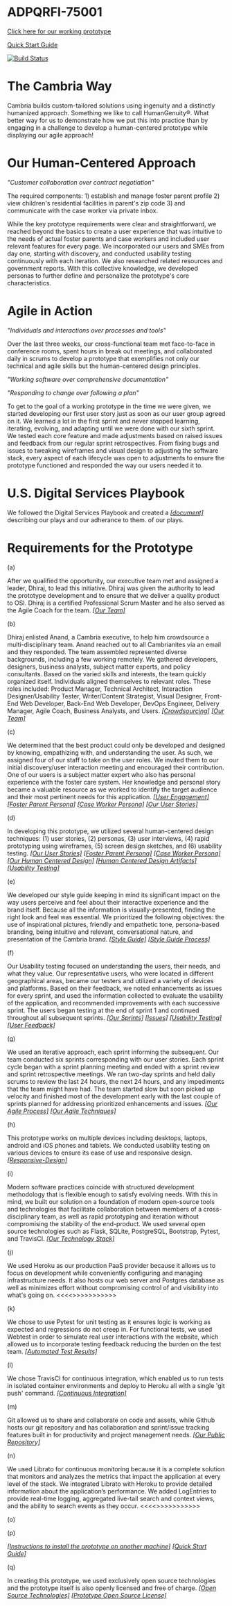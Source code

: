# ADPQRFI-75001
[Click here for our working prototype](https://adpqrfi-75001.herokuapp.com)

[Quick Start Guide](https://github.com/CambriaSolutions/ADPQRFI-75001/artifacts/Quick%20Start%Guide.pdf)

[![Build Status](https://travis-ci.com/CambriaSolutions/ADPQRFI-75001.svg?token=i1JMA1supXo23nJUmgBo&branch=master)](https://travis-ci.com/CambriaSolutions/ADPQRFI-75001)

# The Cambria Way
Cambria builds custom-tailored solutions using ingenuity and a distinctly humanized approach. Something we like to call HumanGenuity®. What better way for us to demonstrate how we put this into practice than by engaging in a challenge to develop a human-centered prototype while displaying our agile approach! 

# Our Human-Centered Approach 
*"Customer collaboration over contract negotiation"*

The required components: 1) establish and manage foster parent profile 2) view children's residential facilities in parent's zip code 3) and communicate with the case worker via private inbox. 

While the key prototype requirements were clear and straightforward, we reached beyond the basics to create a user experience that was intuitive to the needs of actual foster parents and case workers and included user relevant features for every page. We incorporated our users and SMEs from day one, starting with discovery, and conducted usability testing continuously with each iteration. We also researched related resources and government reports. With this collective knowledge, we developed personas to further define and personalize the prototype's core characteristics. 

# Agile in Action 
*"Individuals and interactions over processes and tools"*

Over the last three weeks, our cross-functional team met face-to-face in conference rooms, spent hours in break out meetings, and collaborated daily in scrums to develop a prototype that exemplifies not only our technical and agile skills but the human-centered design principles. 

*"Working software over comprehensive documentation"*

*"Responding to change over following a plan"*

To get to the goal of a working prototype in the time we were given, we started developing our first user story just as soon as our user group agreed on it. We learned a lot in the first sprint and never stopped learning, iterating, evolving, and adapting until we were done with our sixth sprint. We tested each core feature and made adjustments based on raised issues and feedback from our regular sprint retrospectives. From fixing bugs and issues to tweaking wireframes and visual design to adjusting the software stack, every aspect of each lifecycle was open to adjustments to ensure the prototype functioned and responded the way our users needed it to.   

# U.S. Digital Services Playbook
We followed the Digital Services Playbook and created a *[[document]](/artifacts/US%20Digital%20Serices%20Playbook%20Checklist.pdf)* describing our plays and our adherance to them. of our plays.

# Requirements for the Prototype

(a)

After we qualified the opportunity, our executive team met and assigned a leader, Dhiraj, to lead this initiative. Dhiraj was given the authority to lead the prototype development and to ensure that we deliver a quality product to OSI. Dhiraj is a certified Professional Scrum Master and he also served as the Agile Coach for the team. *[[Our Team]](/artifacts/The%20Team.pdf)*

(b)

Dhiraj enlisted Anand, a Cambria executive, to help him crowdsource a multi-disciplinary team. Anand reached out to all Cambrianites via an email and they responded. The team assembled represented diverse backgrounds, including a few working remotely. We gathered developers, designers, business analysts, subject matter experts, and policy consultants. Based on the varied skills and interests, the team quickly organized itself. Individuals aligned themselves to relevant roles. These roles included: Product Manager, Technical Architect, Interaction Designer/Usability Tester, Writer/Content Strategist, Visual Designer, Front-End Web Developer, Back-End Web Developer, DevOps Engineer, Delivery Manager, Agile Coach, Business Analysts, and Users. *[[Crowdsourcing]](/artifacts/Crowdsourcing.pdf)* *[[Our Team]](/artifacts/The%20Team.pdf)*

(c)

We determined that the best product could only be developed and designed by knowing, empathizing with, and understanding the user. As such, we assigned four of our staff to take on the user roles. We invited them to our initial discovery/user interaction meeting and encouraged their contribution. One of our users is a subject matter expert who also has personal experience with the foster care system. Her knowledge and personal story became a valuable resource as we worked to identify the target audience and their most pertinent needs for this application. *[[User Engagement]](/artifacts/User%20Engagement.pdf)* *[[Foster Parent Persona]](/artifacts/Persona%201-%20Monica.pdf)* *[[Case Worker Persona]](/artifacts/Persona%202-%20Charles.pdf)* *[[Our User Stories]](/artifacts/User%20Stories.md)*

(d)

In developing this prototype, we utilized several human-centered design techniques: (1) user stories, (2) personas, (3) user interviews, (4) rapid prototyping using wireframes, (5) screen design sketches, and (6) usability testing. *[[Our User Stories]](/artifacts/User%20Stories.md)* *[[Foster Parent Persona]](/artifacts/Persona%201-%20Monica.pdf)* *[[Case Worker Persona]](/artifacts/Persona%202-%20Charles.pdf)* *[[Our Human Centered Design]](/artifacts/Human%20Centered%20Design.pdf)* *[[Human Centered Design Artifacts]](/artifacts/Human-Centered-Design-Artifacts)* *[[Usability Testing]](/artifacts/Usability%20Testing.pdf)*

(e)

We developed our style guide keeping in mind its significant impact on the way users perceive and feel about their interactive experience and the brand itself. Because all the information is visually-presented, finding the right look and feel was essential. We prioritized the following objectives: the use of inspirational pictures, friendly and empathetic tone, persona-based branding, being intuitive and relevant, conversational nature, and presentation of the Cambria brand. *[[Style Guide]](/artifacts/Style%20Guide.pdf)* *[[Style Guide Process]](/artifacts/Human-Centered-Design-Artifacts/Style-Guide-Process/Style%20Guide%20%Process.pdf)*

(f)

Our Usability testing focused on understanding the users, their needs, and what they value. Our representative users, who were located in different geographical areas, became our testers and utilized a variety of devices and platforms. Based on their feedback, we noted enhancements as issues for every sprint, and used the information collected to evaluate the usability of the application, and recommended improvements with each successive sprint. The users began testing at the end of sprint 1 and continued throughout all subsequent sprints. *[[Our Sprints]](https://github.com/CambriaSolutions/ADPQRFI-75001/milestones?state=closed)* *[[Issues]](https://github.com/CambriaSolutions/ADPQRFI-75001/issues?q=is%3Aissue+is%3Aclosed)* *[[Usability Testing]](/artifacts/Usability%20Testing.pdf)* *[[User Feedback]](/artifacts/User%20Feedback.pdf)*

(g)

We used an iterative approach, each sprint informing the subsequent. Our team conducted six sprints corresponding with our user stories. Each sprint cycle began with a sprint planning meeting and ended with a sprint review and sprint retrospective meetings. We ran two-day sprints and held daily scrums to review the last 24 hours, the next 24 hours, and any impediments that the team might have had. The team started slow but soon picked up velocity and finished most of the development early with the last couple of sprints planned for addressing prioritized enhancements and issues. *[[Our Agile Process]](/artifacts/Agile%20Process.pdf)* *[[Our Agile Techniques]](/artifacts/Agile%Techniques.pdf)*

(h)

This prototype works on multiple devices including desktops, laptops, android and iOS phones and tablets. We conducted usability testing on various devices to ensure its ease of use and responsive design. *[[Responsive-Design]](/artifacts/Responsive-Design/)*

(i)

Modern software practices coincide with structured development methodology that is flexible enough to satisfy evolving needs. With this in mind, we built our solution on a foundation of modern open-source tools and technologies that facilitate collaboration between members of a cross-disciplinary team, as well as rapid prototyping and iteration without compromising the stability of the end-product. We used several open source technologies such as Flask, SQLite, PostgreSQL, Bootstrap, Pytest, and TravisCI. *[[Our Technology Stack]](/artifacts/Technology%20Stack.md)*

(j)

We used Heroku as our production PaaS provider because it allows us to focus on development while conveniently configuring and managing infrastructure needs. It also hosts our web server and Postgres database as well as minimizes effort without compromising control of and visibility into what's going on.
<<<<>>>>>>>>>>>

(k)

We chose to use Pytest for unit testing as it ensures logic is working as expected and regressions do not creep in. For functional tests, we used Webtest in order to simulate real user interactions with the website, which allowed us to incorporate testing feedback reducing the burden on the test team. *[[Automated Test Results]](/artifacts/Automated%20Test%20Results.png)*

(l)

We chose TravisCI for continuous integration, which enabled us to run tests in isolated container environments and deploy to Heroku all with a single 'git push' command. *[[Continuous Integration]](/artifacts/Continuous%20Integration.png)*

(m)

Git allowed us to share and collaborate on code and assets, while Github hosts our git repository and has collaboration and sprint/issue tracking features built in for productivity and project management needs. *[[Our Public Repository]](https://github.com/CambriaSolutions/ADPQRFI-75001)*

(n)

We used Librato for continuous monitoring because it is a complete solution that monitors and analyzes the metrics that impact the application at every level of the stack. We integrated Librato with Heroku to provide detailed information about the application’s performance. We added LogEntries to provide real-time logging, aggregated live-tail search and context views, and the ability to search events as they occur.
<<<<>>>>>>>>>>>

(o)


(p)

*[[Instructions to install the prototype on another machine]](https://github.com/CambriaSolutions/ADPQRFI-75001/blob/master/SETUP.md)*
*[[Quick Start Guide]](/artifacts/Quick%20Start%Guide.pdf)*

(q)

In creating this prototype, we used exclusively open source technologies and the prototype itself is also openly licensed and free of charge. *[[Open Source Technologies]](/artifacts/Technology%20Stack.md)* *[[Prototype Open Source License]](https://github.com/CambriaSolutions/ADPQRFI-75001/blob/master/LICENSE)*


